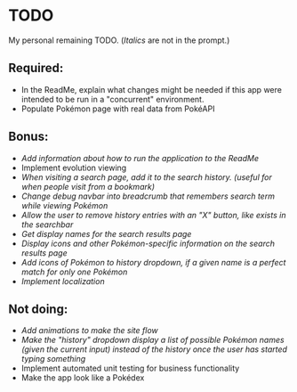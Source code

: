 # TODO
My personal remaining TODO.
(*Italics* are not in the prompt.)

## Required:
- In the ReadMe, explain what changes might be needed if this app were intended to be run in a "concurrent" environment.
- Populate Pokémon page with real data from PokéAPI

## Bonus:
- *Add information about how to run the application to the ReadMe*
- Implement evolution viewing
- *When visiting a search page, add it to the search history.  (useful for when people visit from a bookmark)*
- *Change debug navbar into breadcrumb that remembers search term while viewing Pokémon*
- *Allow the user to remove history entries with an "X" button, like exists in the searchbar*
- *Get display names for the search results page*
- *Display icons and other Pokémon-specific information on the search results page*
- *Add icons of Pokémon to history dropdown, if a given name is a perfect match for only one Pokémon*
- *Implement localization*

## Not doing:
- *Add animations to make the site flow*
- *Make the "history" dropdown display a list of possible Pokémon names (given the current input) instead of the history once the user has started typing something*
- Implement automated unit testing for business functionality
- Make the app look like a Pokédex
